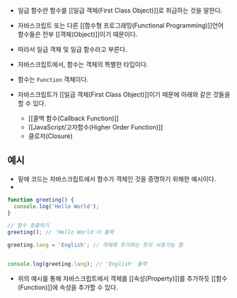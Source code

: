 - 일급 함수란 함수를 [[일급 객체(First Class Object)]]로 취급하는 것을 말한다. 
- 자바스크립트 또는 다른 [[함수형 프로그래밍(Functional Programming)]]언어 함수들은 전부 [[객체(Object)]]이기 때문이다.
- 따라서 일급 객체 및 일급 함수라고 부른다. 

- 자바스크립트에서, 함수는 객체의 특별한 타입이다. 
- 함수는 `Function` 객체이다.

- 자바스크립트가 [[일급 객체(First Class Object)]]이기 때문에 아래와 같은 것들을 할 수 있다.
	- [[콜백 함수(Callback Function)]]  
	- [[JavaScript/고차함수(Higher Order Function)]]
	- 클로저(Closure)

## 예시

- 밑에 코드는 자바스크립트에서 함수가 객체인 것을 증명하기 위해한 예시이다.
- 
```js
function greeting() {
  console.log('Hello World');
}

// 함수 호출하기
greeting(); // 'Hello World'이 출력
```

```js
greeting.lang = 'English'; // 객체에 추가하는 듯이 사용가능 함


console.log(greeting.lang); // 'English' 출력
``` 

- 위의 예시를 통해 자바스크립트에서 객체를 [[속성(Property)]]를 추가하듯 [[함수(Function)]]에 속성을 추가할 수 있다.